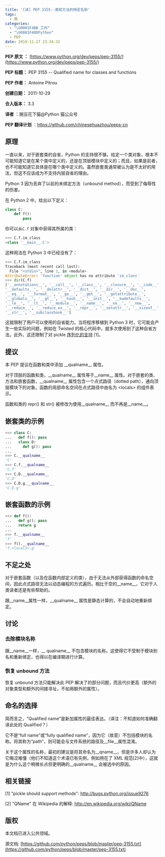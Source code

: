 ```yaml
---
title: '[译] PEP 3155--类和方法的特定名称'
tags:
  - 类
categories:
  - "\U0001F4BB 工作"
  - "\U0001F40DPython"
  - PEP
date: 2019-11-27 23:34:31
---
```


**PEP 原文 ：** [https://www.python.org/dev/peps/pep-3155/](https://www.python.org/dev/peps/pep-3155/)

**PEP 标题：** PEP 3155 -- Qualified name for classes and functions

**PEP 作者：** Antoine Pitrou

**创建日期：** 2011-10-29

**合入版本：** 3.3

**译者** ：豌豆花下猫@Python 猫公众号

**PEP 翻译计划** ：https://github.com/chinesehuazhou/peps-cn

## 原理

一直以来，对于嵌套类的自省，Python 的支持很不够。给定一个类对象，根本不可能知道它是在某个类中定义的，还是在顶层模块中定义的；而且，如果是前者，也不可能知道它具体是在哪个类中定义的。虽然嵌套类通常被认为是不太好的用法，但这不应该成为不支持内层自省的理由。

Python 3 因为丢弃了以前的未绑定方法（unbound method），而受到了侮辱性的伤害。

在 Python 2 中，给出以下定义：

```python
class C:
    def f():
        pass
```

你可以从`C.f` 对象中获得其所属的类：

```python
>>> C.f.im_class
<class '__main__.C'>
```

这种用法在 Python 3 中已经没有了：

```python
>>> C.f.im_class
Traceback (most recent call last):
  File "<stdin>", line 1, in <module>
AttributeError: 'function' object has no attribute 'im_class'
>>> dir(C.f)
['__annotations__', '__call__', '__class__', '__closure__', '__code__',
'__defaults__', '__delattr__', '__dict__', '__dir__', '__doc__',
'__eq__', '__format__', '__ge__', '__get__', '__getattribute__',
'__globals__', '__gt__', '__hash__', '__init__', '__kwdefaults__',
'__le__', '__lt__', '__module__', '__name__', '__ne__', '__new__',
'__reduce__', '__reduce_ex__', '__repr__', '__setattr__', '__sizeof__',
'__str__', '__subclasshook__']
```

这就限制了用户可以使用的自省能力。当将程序移植到 Python 3 时，它可能会产生一些实际的问题，例如在 Twisted 的核心代码中，就多次使用到了这种自省方法。此外，这还限制了对 pickle [序列化的支持](http://bugs.python.org/issue9276) [1]。

## 提议

本 PEP 提议在函数和类中添加 \_\_qualname\_\_ 属性。

对于顶层的函数和类，\_\_qualname\_\_ 属性等于\_\_name\_\_ 属性。对于嵌套的类、方法和嵌套函数，\_\_qualname\_\_ 属性包含一个点式路径（dotted path），通向顶层模块下的对象。函数的局部命名空间在点式路径中由名为 \<locals\> 的组件表示。

函数和类的 repr() 和 str() 被修改为使用\_\_qualname\_\_ 而不再是\_\_name\_\_。

## 嵌套类的示例

```python
>>> class C:
...   def f(): pass
...   class D:
...     def g(): pass
...
>>> C.__qualname__
'C'
>>> C.f.__qualname__
'C.f'
>>> C.D.__qualname__
'C.D'
>>> C.D.g.__qualname__
'C.D.g'
```

## 嵌套函数的示例

```python
>>> def f():
...   def g(): pass
...   return g
...
>>> f.__qualname__
'f'
>>> f().__qualname__
'f.<locals>.g'
```

## 不足之处

对于嵌套函数（以及在函数内部定义的类），由于无法从外部获得函数的命名空间，因此点式路径无法以动态编程的方式遍历。相比于空的\_\_name\_\_，它对于人类读者还是有些帮助的。

跟\_\_name\_\_属性一样，\_\_qualname\_\_ 属性是静态计算的，不会自动地重新绑定。

## 讨论

### 去除模块名称

跟\_\_name\_\_一样，\_\_ qualname\_\_ 不包含模块的名称。这使得它不受制于模块别名和重新绑定，也得以在编译期进行计算。

### 恢复 unbound 方法

恢复 unbound 方法只能解决此 PEP 解决了的部分问题，而且代价更高（额外的对象类型和额外的间接寻址，不如用额外的属性）。

## 命名的选择

简而言之，“Qualified name”是新加属性的最佳表达。（译注：不知道如何准确翻译此处的 Qualified？）

它不是“full name”或“fully qualified name”，因为它（故意）不包括模块的名称。将其称为“path”，则可能会与文件系统的路径及\_\_file\_\_属性混淆。

关于这个属性的名称，最初的建议是将其命名为\_\_qname\_\_，但是许多人却认为它晦涩难懂（他们不知道这个术语已有先例，例如用在了 XML 规范[2]中），这就是为什么这个稍微长点但更明确的\_\_qualname\_\_ 会被选中的原因。

## 相关链接

[1] "pickle should support methods": http://bugs.python.org/issue9276

[2] "QName" 在 Wikipedia 的解释: http://en.wikipedia.org/wiki/QName

## 版权

本文档已进入公共领域。

源文档: [https://github.com/python/peps/blob/master/pep-3155.txt](https://github.com/python/peps/blob/master/pep-3155.txt)

